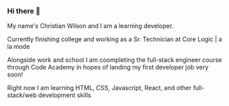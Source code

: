 ### Hi there 👋

My name's Christian Wilson and I am a learning developer.

Currently finishing college and working as a Sr. Technician at Core Logic | a la mode

Alongside work and school I am coompleting the full-stack engineer course through Code Academy
in hopes of landing my first developer job very soon!

Right now I am learning HTML, CSS, Javascript, React, and other full-stack/web development skills 


